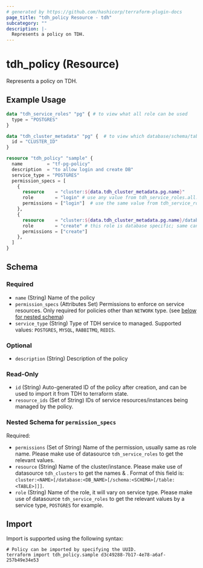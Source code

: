 ```yaml
---
# generated by https://github.com/hashicorp/terraform-plugin-docs
page_title: "tdh_policy Resource - tdh"
subcategory: ""
description: |-
  Represents a policy on TDH.
---
```


# tdh_policy (Resource)

Represents a policy on TDH.

## Example Usage

```terraform
data "tdh_service_roles" "pg" { # to view what all role can be used
  type = "POSTGRES"
}

data "tdh_cluster_metadata" "pg" {  # to view which database/schema/table to use in resource regex
  id = "CLUSTER_ID"
}

resource "tdh_policy" "sample" {
  name         = "tf-pg-policy"
  description  = "to allow login and create DB"
  service_type = "POSTGRES"
  permission_specs = [
    {
      resource    = "cluster:${data.tdh_cluster_metadata.pg.name}"
      role        = "login" # use any value from tdh_service_roles.all.list[*].name
      permissions = ["login"]  # use the same value from tdh_service_roles.all.list[*].name
    },
    {
      resource    = "cluster:${data.tdh_cluster_metadata.pg.name}/database:broadcom" # use any value from tdh_cluster_metadata.pg.databases[*].name
      role        = "create" # this role is database specific; same can be known by the structure of permissionId of service role
      permissions = ["create"]
    },
  ]
}
```

<!-- schema generated by tfplugindocs -->
## Schema

### Required

- `name` (String) Name of the policy
- `permission_specs` (Attributes Set) Permissions to enforce on service resources. Only required for policies other than `NETWORK` type. (see [below for nested schema](#nestedatt--permission_specs))
- `service_type` (String) Type of TDH service to managed. Supported values: `POSTGRES`, `MYSQL`, `RABBITMQ`, `REDIS`.

### Optional

- `description` (String) Description of the policy

### Read-Only

- `id` (String) Auto-generated ID of the policy after creation, and can be used to import it from TDH to terraform state.
- `resource_ids` (Set of String) IDs of service resources/instances being managed by the policy.

<a id="nestedatt--permission_specs"></a>
### Nested Schema for `permission_specs`

Required:

- `permissions` (Set of String) Name of the permission, usually same as role name. Please make use of datasource `tdh_service_roles` to get the relevant values.
- `resource` (String) Name of the cluster/instance. Please make use of datasource `tdh_clusters` to get the names & . Format of this field is: `cluster:<NAME>[/database:<DB_NAME>[/schema:<SCHEMA>[/table:<TABLE>]]]`.
- `role` (String) Name of the role, it will vary on service type. Please make use of datasource `tdh_service_roles` to get the relevant values by a service type, `POSTGRES` for example.

## Import

Import is supported using the following syntax:

```shell
# Policy can be imported by specifying the UUID.
terraform import tdh_policy.sample d3c49288-7b17-4e78-a6af-257b49e34e53
```
